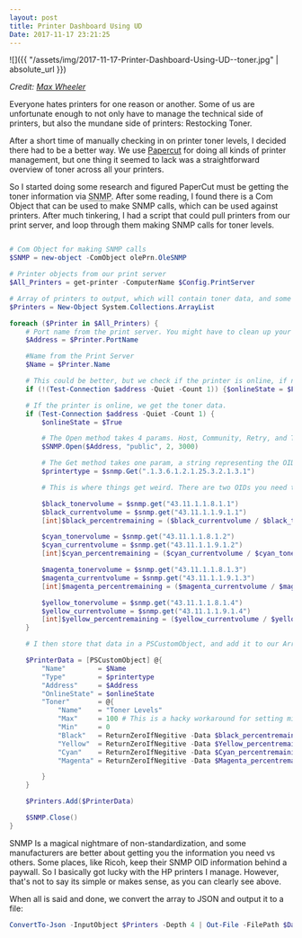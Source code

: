```yaml
---
layout: post
title: Printer Dashboard Using UD
Date: 2017-11-17 23:21:25
---
```


![]({{ "/assets/img/2017-11-17-Printer-Dashboard-Using-UD--toner.jpg" | absolute_url }})

<cite>Credit: [Max Wheeler](https://www.flickr.com/photos/makenosound/2557531332)</cite>

Everyone hates printers for one reason or another. Some of us are unfortunate enough to not only have to manage the technical side of printers, but also the mundane side of printers: Restocking Toner.

After a short time of manually checking in on printer toner levels, I decided there had to be a better way. We use [Papercut](https://www.papercut.com/) for doing all kinds of printer management, but one thing it seemed to lack was a straightforward overview of toner across all your printers.

So I started doing some research and figured PaperCut must be getting the toner information via <abbr title="Simple Network Management Protocol">SNMP</abbr>. After some reading, I found there is a Com Object that can be used to make SNMP calls, which can be used against printers. After much tinkering, I had a script that could pull printers from our print server, and loop through them making SNMP calls for toner levels. 

``` Powershell

# Com Object for making SNMP calls
$SNMP = new-object -ComObject olePrn.OleSNMP

# Printer objects from our print server
$All_Printers = get-printer -ComputerName $Config.PrintServer

# Array of printers to output, which will contain toner data, and some data from our print server.
$Printers = New-Object System.Collections.ArrayList

foreach ($Printer in $All_Printers) {
    # Port name from the print server. You might have to clean up your port names if you have dupes or you've named them other then the IP address.
    $Address = $Printer.PortName 

    #Name from the Print Server
    $Name = $Printer.Name

    # This could be better, but we check if the printer is online, if not we set its online state to false. 
    if (!(Test-Connection $address -Quiet -Count 1)) {$onlineState = $False}

    # If the printer is online, we get the toner data. 
    if (Test-Connection $address -Quiet -Count 1) {
        $onlineState = $True

        # The Open method takes 4 params. Host, Community, Retry, and Timeout. 
        $SNMP.Open($Address, "public", 2, 3000)

        # The Get method takes one param, a string representing the OID you want to query. This gets the printer type, in this case, HP M553DN. 
        $printertype = $snmp.Get(".1.3.6.1.2.1.25.3.2.1.3.1")

        # This is where things get weird. There are two OIDs you need to get, one I've called Toner Volume, more accuretly, toner maximum? And then the Current Volume. These are not small numbers if I remember correctly. Lastly, I calculate a percentage based on those two numbers so we can get some data worth using. 

        $black_tonervolume = $snmp.get("43.11.1.1.8.1.1")
        $black_currentvolume = $snmp.get("43.11.1.1.9.1.1")
        [int]$black_percentremaining = ($black_currentvolume / $black_tonervolume) * 100

        $cyan_tonervolume = $snmp.get("43.11.1.1.8.1.2")
        $cyan_currentvolume = $snmp.get("43.11.1.1.9.1.2")
        [int]$cyan_percentremaining = ($cyan_currentvolume / $cyan_tonervolume) * 100

        $magenta_tonervolume = $snmp.get("43.11.1.1.8.1.3")
        $magenta_currentvolume = $snmp.get("43.11.1.1.9.1.3")
        [int]$magenta_percentremaining = ($magenta_currentvolume / $magenta_tonervolume) * 100

        $yellow_tonervolume = $snmp.get("43.11.1.1.8.1.4")
        $yellow_currentvolume = $snmp.get("43.11.1.1.9.1.4")
        [int]$yellow_percentremaining = ($yellow_currentvolume / $yellow_tonervolume) * 100
    }

    # I then store that data in a PSCustomObject, and add it to our ArrayList, and then close out the SNMP connection. There is a helper function here called ReturnZeroIfNegitive (I should fix that spelling) that does what it says. I'm not 100% sure why, and I'm sure someone can tell me, but sometimes you'll get a result of -2 or -3, and this just zeros that out. 

    $PrinterData = [PSCustomObject] @{
        "Name"        = $Name
        "Type"        = $printertype
        "Address"     = $Address
        "OnlineState" = $onlineState
        "Toner"       = @{
            "Name"    = "Toner Levels"
            "Max"     = 100 # This is a hacky workaround for setting min and max values in UD bar charts. 
            "Min"     = 0
            "Black"   = ReturnZeroIfNegitive -Data $black_percentremaining
            "Yellow"  = ReturnZeroIfNegitive -Data $Yellow_percentremaining
            "Cyan"    = ReturnZeroIfNegitive -Data $Cyan_percentremaining
            "Magenta" = ReturnZeroIfNegitive -Data $Magenta_percentremaining

        }
    }

    $Printers.Add($PrinterData)

    $SNMP.Close()
}
```

SNMP Is a magical nightmare of non-standardization, and some manufacturers are better about getting you the information you need vs others. Some places, like Ricoh, keep their SNMP OID information behind a paywall. So I basically got lucky with the HP printers I manage. However, that's not to say its simple or makes sense, as you can clearly see above. 

When all is said and done, we convert the array to JSON and output it to a file:

``` Powershell
ConvertTo-Json -InputObject $Printers -Depth 4 | Out-File -FilePath $DataPath
```
